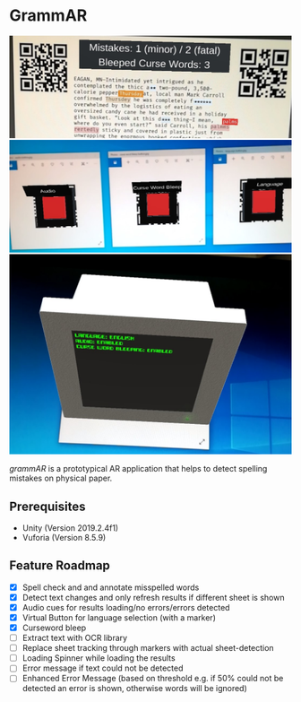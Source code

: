 # GrammAR

![Annotations](.github/annotations.jpg)
![Settings buttons](.github/settings-buttons.jpg)
![Settings screen](.github/settings-screen.jpg)

_grammAR_ is a prototypical AR application that helps to detect spelling mistakes on physical paper.

## Prerequisites

* Unity (Version 2019.2.4f1)
* Vuforia (Version 8.5.9)

## Feature Roadmap

- [x] Spell check and and annotate misspelled words
- [x] Detect text changes and only refresh results if different sheet is shown
- [x] Audio cues for results loading/no errors/errors detected
- [x] Virtual Button for language selection (with a marker)
- [x] Curseword bleep 
- [ ] Extract text with OCR library
- [ ] Replace sheet tracking through markers with actual sheet-detection
- [ ] Loading Spinner while loading the results
- [ ] Error message if text could not be detected
- [ ] Enhanced Error Message (based on threshold e.g. if 50% could not be detected an error is shown, otherwise words will be ignored)
